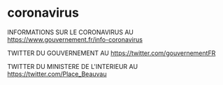 # coronavirus
INFORMATIONS SUR LE CORONAVIRUS AU https://www.gouvernement.fr/info-coronavirus

TWITTER DU GOUVERNEMENT AU https://twitter.com/gouvernementFR

TWITTER DU MINISTERE DE L'INTERIEUR AU https://twitter.com/Place_Beauvau
